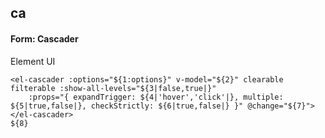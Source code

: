 ## ca
#### Form: Cascader
Element UI <el-cascader>
```
<el-cascader :options="${1:options}" v-model="${2}" clearable filterable :show-all-levels="${3|false,true|}"
	:props="{ expandTrigger: ${4|'hover','click'|}, multiple: ${5|true,false|}, checkStrictly: ${6|true,false|} }" @change="${7}">
</el-cascader>
${8}
```